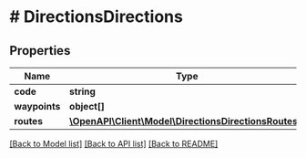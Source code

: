 # # DirectionsDirections

## Properties

Name | Type | Description | Notes
------------ | ------------- | ------------- | -------------
**code** | **string** |  | [optional] 
**waypoints** | **object[]** |  | [optional] 
**routes** | [**\OpenAPI\Client\Model\DirectionsDirectionsRoutes[]**](DirectionsDirectionsRoutes.md) |  | [optional] 

[[Back to Model list]](../../README.md#documentation-for-models) [[Back to API list]](../../README.md#documentation-for-api-endpoints) [[Back to README]](../../README.md)


